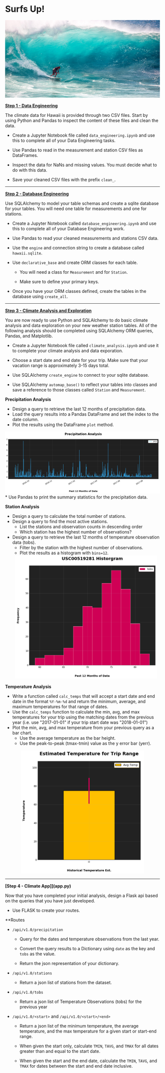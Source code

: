 <!--lint disable no-heading-punctuation-->
# Surfs Up!
<!--lint enable no-heading-punctuation-->

<img src='images/surfs-up.jpeg' />

**[Step 1 - Data Engineering](data_engineering.ipynb)**

The climate data for Hawaii is provided through two CSV files. Start by using Python and Pandas to inspect the content of these files and clean the data.

* Create a Jupyter Notebook file called `data_engineering.ipynb` and use this to complete all of your Data Engineering tasks.

* Use Pandas to read in the measurement and station CSV files as DataFrames.

* Inspect the data for NaNs and missing values. You must decide what to do with this data.

* Save your cleaned CSV files with the prefix `clean_`.

---

**[Step 2 - Database Engineering](database_engineering.ipynb)**

Use SQLAlchemy to model your table schemas and create a sqlite database for your tables. You will need one table for measurements and one for stations.

* Create a Jupyter Notebook called `database_engineering.ipynb` and use this to complete all of your Database Engineering work.

* Use Pandas to read your cleaned measurements and stations CSV data.

* Use the `engine` and connection string to create a database called `hawaii.sqlite`.

* Use `declarative_base` and create ORM classes for each table.

  * You will need a class for `Measurement` and for `Station`.

  * Make sure to define your primary keys.

* Once you have your ORM classes defined, create the tables in the database using `create_all`.

---

**[Step 3 - Climate Analysis and Exploration](climate_analysis.ipynb)**

You are now ready to use Python and SQLAlchemy to do basic climate analysis and data exploration on your new weather station tables. All of the following analysis should be completed using SQLAlchemy ORM queries, Pandas, and Matplotlib.

* Create a Jupyter Notebook file called `climate_analysis.ipynb` and use it to complete your climate analysis and data exporation.

* Choose a start date and end date for your trip. Make sure that your vacation range is approximately 3-15 days total.

* Use SQLAlchemy `create_engine` to connect to your sqlite database.

* Use SQLAlchemy `automap_base()` to reflect your tables into classes and save a reference to those classes called `Station` and `Measurement`.

**Precipitation Analysis**
* Design a query to retrieve the last 12 months of precipitation data.
* Load the query results into a Pandas DataFrame and set the index to the date column.
* Plot the results using the DataFrame `plot` method.
<center><img src='prcp_analysis.png' /></center>
* Use Pandas to print the summary statistics for the precipitation data.

**Station Analysis**
* Design a query to calculate the total number of stations.
* Design a query to find the most active stations.
  * List the stations and observation counts in descending order
  * Which station has the highest number of observations?
* Design a query to retrieve the last 12 months of temperature observation data (tobs).
  * Filter by the station with the highest number of observations.
  * Plot the results as a histogram with `bins=12`.
  <center><img src='tobs_histogram.png' height="400px" /></center>

**Temperature Analysis**
* Write a function called `calc_temps` that will accept a start date and end date in the format `%Y-%m-%d` and return the minimum, average, and maximum temperatures for that range of dates.
* Use the `calc_temps` function to calculate the min, avg, and max temperatures for your trip using the matching dates from the previous year (i.e. use "2017-01-01" if your trip start date was "2018-01-01")
* Plot the min, avg, and max temperature from your previous query as a bar chart.
  * Use the average temperature as the bar height.
  * Use the peak-to-peak (tmax-tmin) value as the y error bar (yerr).
<center><img src='trip_temp_avgs.png' height="400px"/></center>


---

**[Step 4 - Climate App]](app.py)**

Now that you have completed your initial analysis, design a Flask api based on the queries that you have just developed.

* Use FLASK to create your routes.

**Routes

* `/api/v1.0/precipitation`

  * Query for the dates and temperature observations from the last year.

  * Convert the query results to a Dictionary using `date` as the key and `tobs` as the value.

  * Return the json representation of your dictionary.

* `/api/v1.0/stations`

  * Return a json list of stations from the dataset.

* `/api/v1.0/tobs`

  * Return a json list of Temperature Observations (tobs) for the previous year

* `/api/v1.0/<start>` and `/api/v1.0/<start>/<end>`

  * Return a json list of the minimum temperature, the average temperature, and the max temperature for a given start or start-end range.

  * When given the start only, calculate `TMIN`, `TAVG`, and `TMAX` for all dates greater than and equal to the start date.

  * When given the start and the end date, calculate the `TMIN`, `TAVG`, and `TMAX` for dates between the start and end date inclusive.
